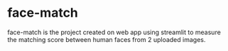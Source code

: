 # face-match

face-match is the project created on web app using streamlit to measure the matching score between human faces from 2 uploaded images.
